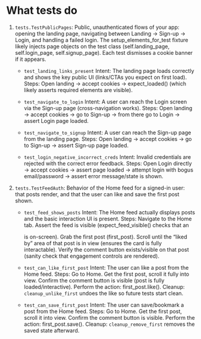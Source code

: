 # What tests do

1. `tests.TestPublicPages`:
   Public, unauthenticated flows of your app: opening the landing page, navigating between Landing → Sign-up → Login, and handling a failed login. The setup_elements_for_test fixture likely injects page objects on the test class (self.landing_page, self.login_page, self.signup_page). Each test dismisses a cookie banner if it appears.
   
   - `test_landing_links_present`
     Intent: The landing page loads correctly and shows the key public UI (links/CTAs you expect on first load).
     Steps: Open landing → accept cookies → expect_loaded() (which likely asserts required elements are visible).

   - `test_navigate_to_login`
     Intent: A user can reach the Login screen via the Sign-up page (cross-navigation works).
     Steps: Open landing → accept cookies → go to Sign-up → from there go to Login → assert Login page loaded.

   - `test_navigate_to_signup`
     Intent: A user can reach the Sign-up page from the landing page.
     Steps: Open landing → accept cookies → go to Sign-up → assert Sign-up page loaded.

   - `test_login_negative_incorrect_creds`
     Intent: Invalid credentials are rejected with the correct error feedback.
     Steps: Open Login directly → accept cookies → assert page loaded → attempt login with bogus email/password → assert error message/state is shown.

2. `tests.TestFeedAuth`:
   Behavior of the Home feed for a signed-in user: that posts render, and that the user can like and save the first post shown.

   - `test_feed_shows_posts`
     Intent: The Home feed actually displays posts and the basic interaction UI is present.
     Steps:
        Navigate to the Home tab.
        Assert the feed is visible (expect_feed_visible() checks that an <article> is on-screen).
        Grab the first post (first_post).
        Scroll until the “liked by” area of that post is in view (ensures the card is fully interactable).
        Verify the comment button exists/visible on that post (sanity check that engagement controls are rendered).

   - `test_can_like_first_post`
     Intent: The user can like a post from the Home feed.
     Steps:
        Go to Home.
        Get the first post, scroll it fully into view.
        Confirm the comment button is visible (post is fully loaded/interactive).
        Perform the action: first_post.like().
     Cleanup: `cleanup_unlike_first` undoes the like so future tests start clean.

   - `test_can_save_first_post`
     Intent: The user can save/bookmark a post from the Home feed.
     Steps:
        Go to Home.
        Get the first post, scroll it into view.
        Confirm the comment button is visible.
        Perform the action: first_post.save().
     Cleanup: `cleanup_remove_first` removes the saved state afterward.
